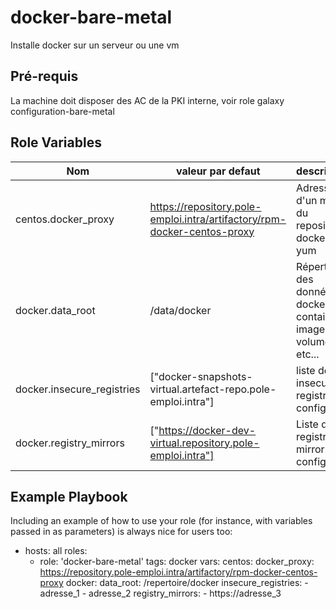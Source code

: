 docker-bare-metal
=========

Installe docker sur un serveur ou une vm

Pré-requis
------------

La machine doit disposer des AC de la PKI interne, voir role galaxy configuration-bare-metal

Role Variables
--------------

| Nom | valeur par defaut | description |
|-----|-------------------|-------------|
| centos.docker_proxy | https://repository.pole-emploi.intra/artifactory/rpm-docker-centos-proxy | Adresse d'un mirroir du repository docker yum |
| docker.data_root | /data/docker | Répertoire des données de docker : containers, images, volumes etc... |
| docker.insecure_registries | ["docker-snapshots-virtual.artefact-repo.pole-emploi.intra"] | liste des insecure-registries a configurer |
| docker.registry_mirrors | ["https://docker-dev-virtual.repository.pole-emploi.intra"] | Liste des registry mirror a configurer |


Example Playbook
----------------

Including an example of how to use your role (for instance, with variables passed in as parameters) is always nice for users too:

  - hosts: all
    roles:
    - role: 'docker-bare-metal'
      tags: docker
    vars:
      centos:
        docker_proxy: https://repository.pole-emploi.intra/artifactory/rpm-docker-centos-proxy
      docker:
        data_root: /repertoire/docker
        insecure_registries:
          - adresse_1
          - adresse_2
        registry_mirrors:
          - https://adresse_3

